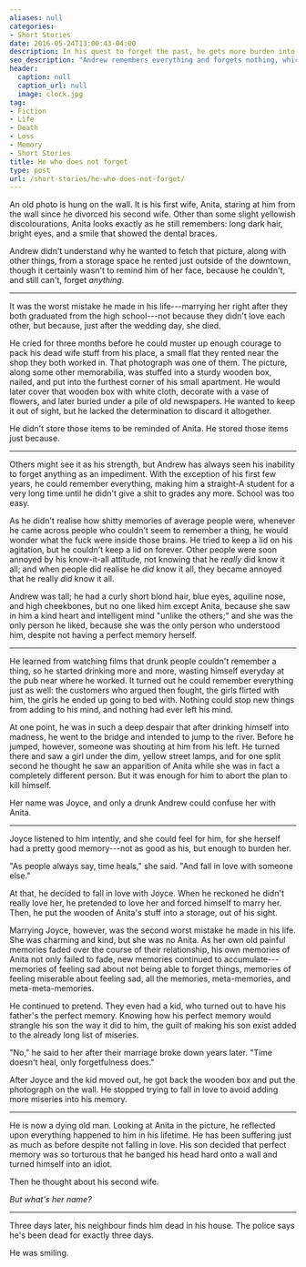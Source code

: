 ```yaml
---
aliases: null
categories:
- Short Stories
date: 2016-05-24T13:00:43-04:00
description: In his quest to forget the past, he gets more burden into his mind
seo_description: "Andrew remembers everything and forgets nothing, which tortures him for his entire life, right up to his last second."
header:
  caption: null
  caption_url: null
  image: clock.jpg
tag:
- Fiction
- Life
- Death
- Loss
- Memory
- Short Stories
title: He who does not forget
type: post
url: /short-stories/he-who-does-not-forget/
---
```


An old photo is hung on the wall. It is his first wife, Anita, staring at him from the wall since he divorced his second wife. Other than some slight yellowish discolourations, Anita looks exactly as he still remembers: long dark hair, bright eyes, and a smile that showed the dental braces.

Andrew didn't understand why he wanted to fetch that picture, along with other things, from a storage space he rented just outside of the downtown, though it certainly wasn't to remind him of her face, because he couldn't, and still can't, forget *anything*.

***

It was the worst mistake he made in his life---marrying her right after they both graduated from the high school---not because they didn't love each other, but because, just after the wedding day, she died.

He cried for three months before he could muster up enough courage to pack his dead wife stuff from his place, a small flat they rented near the shop they both worked in. That photograph was one of them. The picture, along some other memorabilia, was stuffed into a sturdy wooden box, nailed, and put into the furthest corner of his small apartment. He would later cover that wooden box with white cloth, decorate with a vase of flowers, and later buried under a pile of old newspapers. He wanted to keep it out of sight, but he lacked the determination to discard it altogether.

He didn't store those items to be reminded of Anita. He stored those items just because.

***

Others might see it as his strength, but Andrew has always seen his inability to forget anything as an impediment. With the exception of his first few years, he could remember everything, making him a straight-A student for a very long time until he didn't give a shit to grades any more. School was too easy.

As he didn't realise how shitty memories of average people were, whenever he came across people who couldn't seem to remember a thing, he would wonder what the fuck were inside those brains. He tried to keep a lid on his agitation, but he couldn't keep a lid on forever. Other people were soon annoyed by his know-it-all attitude, not knowing that he *really* did know it all; and when people did realise he *did* know it all, they became annoyed that he really *did* know it all.

Andrew was tall; he had a curly short blond hair, blue eyes, aquiline nose, and high cheekbones, but no one liked him except Anita, because she saw in him a kind heart and intelligent mind "unlike the others;" and she was the only person he liked, because she was the only person who understood him, despite not having a perfect memory herself.

***

He learned from watching films that drunk people couldn't remember a thing, so he started drinking more and more, wasting himself everyday at the pub near where he worked. It turned out he could remember everything just as well: the customers who argued then fought, the girls flirted with him, the girls he ended up going to bed with. Nothing could stop new things from adding to his mind, and nothing had ever left his mind.

At one point, he was in such a deep despair that after drinking himself into madness, he went to the bridge and intended to jump to the river. Before he jumped, however, someone was shouting at him from his left. He turned there and saw a girl under the dim, yellow street lamps, and for one split second he thought he saw an apparition of Anita while she was in fact a completely different person. But it was enough for him to abort the plan to kill himself.

Her name was Joyce, and only a drunk Andrew could confuse her with Anita.

***

Joyce listened to him intently, and she could feel for him, for she herself had a pretty good memory---not as good as his, but enough to burden her.

"As people always say, time heals," she said. "And fall in love with someone else."

At that, he decided to fall in love with Joyce. When he reckoned he didn't really love her, he pretended to love her and forced himself to marry her. Then, he put the wooden of Anita's stuff into a storage, out of his sight.

Marrying Joyce, however, was the second worst mistake he made in his life. She was charming and kind, but she was no Anita. As her own old painful memories faded over the course of their relationship, his own memories of Anita not only failed to fade, new memories continued to accumulate---memories of feeling sad about not being able to forget things, memories of feeling miserable about feeling sad, all the memories, meta-memories, and meta-meta-memories.

He continued to pretend. They even had a kid, who turned out to have his father's the perfect memory. Knowing how his perfect memory would strangle his son the way it did to him, the guilt of making his son exist added to the already long list of miseries.

"No," he said to her after their marriage broke down years later. "Time doesn't heal, only forgetfulness does."

After Joyce and the kid moved out, he got back the wooden box and put the photograph on the wall. He stopped trying to fall in love to avoid adding more miseries into his memory.

***

He is now a dying old man. Looking at Anita in the picture, he reflected upon everything happened to him in his lifetime. He has been suffering just as much as before despite not falling in love. His son decided that perfect memory was so torturous that he banged his head hard onto a wall and turned himself into an idiot.

Then he thought about his second wife.

*But what's her name?*

***

Three days later, his neighbour finds him dead in his house. The police says he's been dead for exactly three days.

He was smiling.
